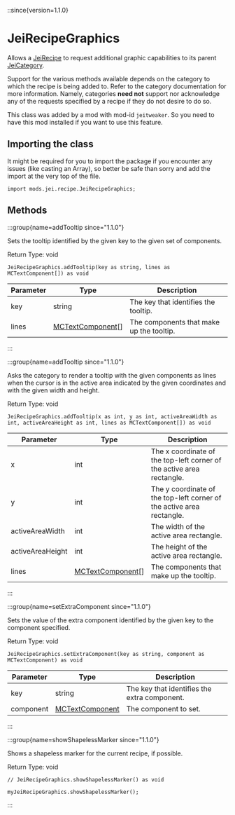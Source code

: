 ::since{version=1.1.0}
# JeiRecipeGraphics

Allows a [JeiRecipe](/mods/JEITweaker/API/Recipe/JeiRecipe) to request additional graphic capabilities to its parent
 [JeiCategory](/mods/JEITweaker/API/Category/JeiCategory).

 Support for the various methods available depends on the category to which the recipe is being added to. Refer to
 the category documentation for more information. Namely, categories <strong>need not</strong> support nor acknowledge
 any of the requests specified by a recipe if they do not desire to do so.

This class was added by a mod with mod-id `jeitweaker`. So you need to have this mod installed if you want to use this feature.

## Importing the class

It might be required for you to import the package if you encounter any issues (like casting an Array), so better be safe than sorry and add the import at the very top of the file.
```zenscript
import mods.jei.recipe.JeiRecipeGraphics;
```


## Methods

:::group{name=addTooltip since="1.1.0"}

Sets the tooltip identified by the given key to the given set of components.

Return Type: void

```zenscript
JeiRecipeGraphics.addTooltip(key as string, lines as MCTextComponent[]) as void
```

| Parameter | Type | Description |
|-----------|------|-------------|
| key | string | The key that identifies the tooltip. |
| lines | [MCTextComponent](/vanilla/api/util/text/MCTextComponent)[] | The components that make up the tooltip. |


:::

:::group{name=addTooltip since="1.1.0"}

Asks the category to render a tooltip with the given components as lines when the cursor is in the active area
 indicated by the given coordinates and with the given width and height.

Return Type: void

```zenscript
JeiRecipeGraphics.addTooltip(x as int, y as int, activeAreaWidth as int, activeAreaHeight as int, lines as MCTextComponent[]) as void
```

| Parameter | Type | Description |
|-----------|------|-------------|
| x | int | The x coordinate of the top-left corner of the active area rectangle. |
| y | int | The y coordinate of the top-left corner of the active area rectangle. |
| activeAreaWidth | int | The width of the active area rectangle. |
| activeAreaHeight | int | The height of the active area rectangle. |
| lines | [MCTextComponent](/vanilla/api/util/text/MCTextComponent)[] | The components that make up the tooltip. |


:::

:::group{name=setExtraComponent since="1.1.0"}

Sets the value of the extra component identified by the given key to the component specified.

Return Type: void

```zenscript
JeiRecipeGraphics.setExtraComponent(key as string, component as MCTextComponent) as void
```

| Parameter | Type | Description |
|-----------|------|-------------|
| key | string | The key that identifies the extra component. |
| component | [MCTextComponent](/vanilla/api/util/text/MCTextComponent) | The component to set. |


:::

:::group{name=showShapelessMarker since="1.1.0"}

Shows a shapeless marker for the current recipe, if possible.

Return Type: void

```zenscript
// JeiRecipeGraphics.showShapelessMarker() as void

myJeiRecipeGraphics.showShapelessMarker();
```

:::


